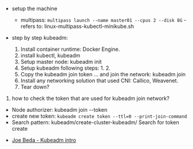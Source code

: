 - setup the machine
  - multipass: `multipass launch --name master01 --cpus 2 --disk 8G`  - refers to: linux-multipass-kubectl-minikube.sh

- step by step kubeadm:
  1. Install container runtime: Docker Engine.
  2. install kubectl, kubeadm
  3. Setup master node: kubeadm init
  4. Setup kubeadm following steps: 1. 2.
  5. Copy the kubeadm join token ... and join the network: kubeadm join 
  6. Install any networking solution that used CNI: Callico, Weavenet.
  7. Tear down?

1. how to check the token that are used for kubeadm join network?
  * Node authorizer: kubeadm join --token
  * create new token: `kubeadm create token --ttl=0 --print-join-command` 
  * Search pattern: kubeadm/create-cluster-kubeadm/ Search for token create
- [Joe Beda - Kubeadm intro](https://www.youtube.com/watch?v=2Yyc2R8yDRo)


